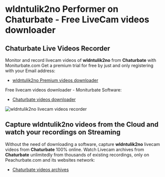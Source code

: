 # wldntulik2no Performer on Chaturbate - Free LiveCam videos downloader

## Chaturbate Live Videos Recorder

Monitor and record livecam videos of **wldntulik2no** from **Chaturbate** with Moniturbate.com
Get a premium trial for free by just and only registering with your Email address:
* [wldntulik2no Premium videos downloader](https://moniturbate.com/request-demo-licence-key.html)

Free livecam videos downloader - Moniturbate Software:
* [Chaturbate videos downloader](https://moniturbate.com/moniturbate-download-software.html)

![wldntulik2no livecam videos recorder](https://peachurnet.com/templates/moniturbate-software.png)


## Capture wldntulik2no videos from the Cloud and watch your recordings on Streaming

Without the need of downloading a software, capture **wldntulik2no** livecam videos from **Chaturbate** 100% online.
Watch Livecam archives from **Chaturbate** unlimitedly from thousands of existing recordings, only on Peachurbate.com and its websites network:
* [Chaturbate videos archives](https://peachurnet.com/)